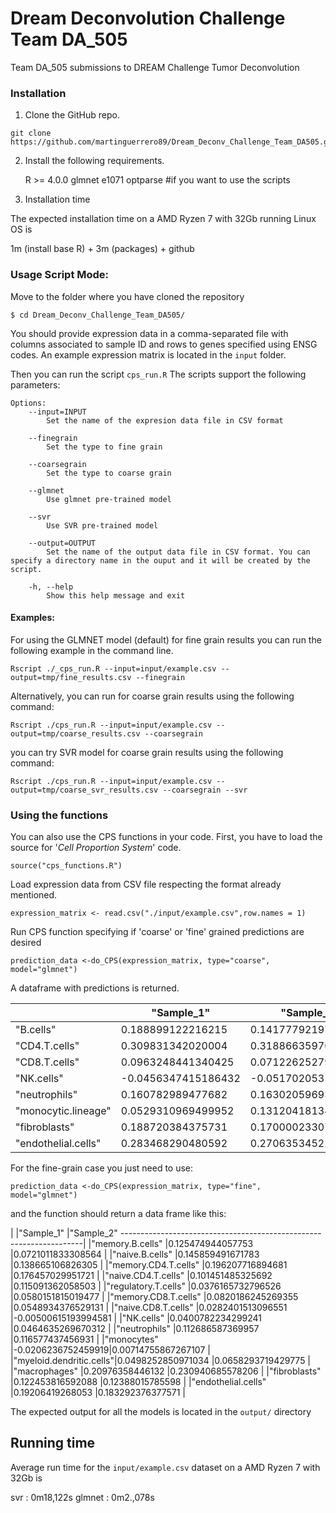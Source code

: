 # Dream Deconvolution Challenge Team DA_505

Team DA_505 submissions to DREAM Challenge Tumor Deconvolution

### Installation

1.  Clone the GitHub repo.

<!-- -->

    git clone https://github.com/martinguerrero89/Dream_Deconv_Challenge_Team_DA505.git

<!-- -->

2.  Install the following requirements.

    R >= 4.0.0
    glmnet
    e1071
    optparse #if you want to use the scripts

3. Installation time

The expected installation time on a AMD Ryzen 7 with 32Gb running Linux OS is

 1m (install base R) + 3m (packages) + github

### Usage Script Mode:

Move to the folder where you have cloned the repository

    $ cd Dream_Deconv_Challenge_Team_DA505/

You should provide expression data in a comma-separated file with columns associated to sample ID and rows to genes specified using ENSG codes. An example expression matrix is located in the `input` folder.

Then you can run the script `cps_run.R` The scripts support the following parameters:

    Options:
        --input=INPUT
            Set the name of the expresion data file in CSV format

        --finegrain
            Set the type to fine grain

        --coarsegrain
            Set the type to coarse grain

        --glmnet
            Use glmnet pre-trained model

        --svr
            Use SVR pre-trained model

        --output=OUTPUT
            Set the name of the output data file in CSV format. You can specify a directory name in the ouput and it will be created by the script.

        -h, --help
            Show this help message and exit

#### Examples:

For using the GLMNET model (default) for fine grain results you can run the following example in the command line.

    Rscript ./_cps_run.R --input=input/example.csv --output=tmp/fine_results.csv --finegrain

Alternatively, you can run for coarse grain results using the following command:

    Rscript ./cps_run.R --input=input/example.csv --output=tmp/coarse_results.csv --coarsegrain

you can try SVR model for coarse grain results using the following command:

    Rscript ./cps_run.R --input=input/example.csv --output=tmp/coarse_svr_results.csv --coarsegrain --svr

### Using the functions

You can also use the CPS functions in your code. First, you have to load the source for '*Cell Proportion System*' code.

    source("cps_functions.R")

Load expression data from CSV file respecting the format already mentioned.

    expression_matrix <- read.csv("./input/example.csv",row.names = 1)

Run CPS function specifying if 'coarse' or 'fine' grained predictions are desired

    prediction_data <-do_CPS(expression_matrix, type="coarse", model="glmnet")

A dataframe with predictions is returned.

|                     | "Sample_1"          | "Sample_2"          |
|---------------------|---------------------|---------------------|
| "B.cells"           | 0.188899122216215   | 0.141777921974995   |
| "CD4.T.cells"       | 0.309831342020004   | 0.318866359701925   |
| "CD8.T.cells"       | 0.0963248441340425  | 0.0712262527901734  |
| "NK.cells"          | -0.0456347415186432 | -0.0517020535308003 |
| "neutrophils"       | 0.160782989477682   | 0.163020596936101   |
| "monocytic.lineage" | 0.0529310969499952  | 0.131204181347804   |
| "fibroblasts"       | 0.188720384375731   | 0.170000233071814   |
| "endothelial.cells" | 0.283468290480592   | 0.270635345222704   |

For the fine-grain case you just need to use:

    prediction_data <-do_CPS(expression_matrix, type="fine", model="glmnet")

and the function should return a data frame like this:

|                         |"Sample_1"         |"Sample_2"
--------------------------------------------------------------------|
|"memory.B.cells"         |0.125474944057753  |0.0721011833308564   |
|"naive.B.cells"          |0.145859491671783  |0.138665106826305    |
|"memory.CD4.T.cells"     |0.196207716894681  |0.176457029951721    |
|"naive.CD4.T.cells"      |0.101451485325692  |0.115091362058503    |
|"regulatory.T.cells"     |0.0376165732796526 |0.0580151815019477   |
|"memory.CD8.T.cells"     |0.0820186245269355 |0.0548934376529131   |
|"naive.CD8.T.cells"      |0.0282401513096551 |-0.00500615193994581 |
|"NK.cells"               |0.0400782234299241 |0.0464635269670312   |
|"neutrophils"            |0.112686587369957  |0.116577437456931    |
|"monocytes"              |-0.0206236752459919|0.00714755867267107  |
|"myeloid.dendritic.cells"|0.0498252850971034 |0.0658293719429775   |
|"macrophages"            |0.20976358446132   |0.230940685578206    |
|"fibroblasts"            |0.122453816592088  |0.12388015785598     |
|"endothelial.cells"      |0.19206419268053   |0.183292376377571    |


The expected output for all the models is located in the `output/` directory

## Running time

Average run time for the `input/example.csv` dataset on a AMD Ryzen 7 with 32Gb is

svr    : 0m18,122s
glmnet : 0m2.,078s
